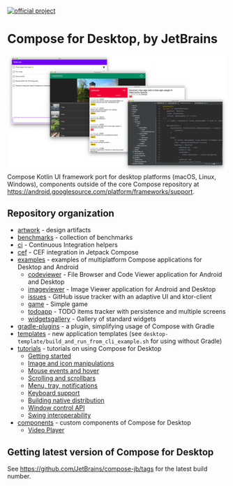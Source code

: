 [![official project](http://jb.gg/badges/official.svg)](https://confluence.jetbrains.com/display/ALL/JetBrains+on+GitHub)
# Compose for Desktop, by JetBrains
![](artwork/readme/apps.png)
Compose Kotlin UI framework port for desktop platforms (macOS, Linux, Windows), components outside of the core Compose repository
at https://android.googlesource.com/platform/frameworks/support.

## Repository organization ##

   * [artwork](artwork) - design artifacts
   * [benchmarks](benchmarks) - collection of benchmarks
   * [ci](ci) - Continuous Integration helpers
   * [cef](cef) - CEF integration in Jetpack Compose
   * [examples](examples) - examples of multiplatform Compose applications for Desktop and Android
       * [codeviewer](examples/codeviewer) - File Browser and Code Viewer application for Android and Desktop
       * [imageviewer](examples/imageviewer) - Image Viewer application for Android and Desktop
       * [issues](examples/issues) - GitHub issue tracker with an adaptive UI and ktor-client
       * [game](examples/falling_balls) - Simple game
       * [todoapp](examples/todoapp) - TODO items tracker with persistence and multiple screens
       * [widgetsgallery](examples/widgetsgallery) - Gallery of standard widgets
   * [gradle-plugins](gradle-plugins) - a plugin, simplifying usage of Compose with Gradle
   * [templates](templates) - new application templates (see `desktop-template/build_and_run_from_cli_example.sh` for using without Gradle)
   * [tutorials](tutorials) - tutorials on using Compose for Desktop
       * [Getting started](tutorials/Getting_Started)
       * [Image and icon manipulations](tutorials/Image_And_Icons_Manipulations)
       * [Mouse events and hover](tutorials/Mouse_Events)
       * [Scrolling and scrollbars](tutorials/Scrollbars)
       * [Menu, tray, notifications](tutorials/Tray_Notifications_MenuBar)
       * [Keyboard support](tutorials/Keyboard)
       * [Building native distribution](tutorials/Native_distributions_and_local_execution)
       * [Window control API](tutorials/Window_API)
       * [Swing interoperability](tutorials/Swing_Integration)
   * [components](components) - custom components of Compose for Desktop
       * [Video Player](components/VideoPlayer)
       
## Getting latest version of Compose for Desktop ##

See https://github.com/JetBrains/compose-jb/tags for the latest build number.
